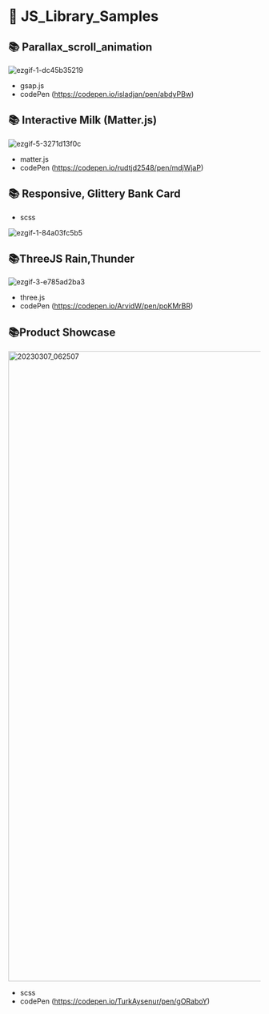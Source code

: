# 🚀 JS_Library_Samples

## 📚 Parallax_scroll_animation

![ezgif-1-dc45b35219](https://user-images.githubusercontent.com/98295182/219847762-c555dbab-1ce7-41f7-823d-c48546244285.gif)

- gsap.js
- codePen (https://codepen.io/isladjan/pen/abdyPBw)

## 📚 Interactive Milk (Matter.js)
![ezgif-5-3271d13f0c](https://user-images.githubusercontent.com/98295182/219854614-b66c2a8c-a881-4bcd-9735-ee664e2ee5ad.gif)

- matter.js
- codePen (https://codepen.io/rudtjd2548/pen/mdjWjaP)

## 📚 Responsive, Glittery Bank Card

- scss

![ezgif-1-84a03fc5b5](https://user-images.githubusercontent.com/98295182/220663896-329bb483-4860-49ea-975b-622decd52565.gif)


## 📚ThreeJS Rain,Thunder
![ezgif-3-e785ad2ba3](https://user-images.githubusercontent.com/98295182/221745869-f429f5b5-e575-4936-85e1-464759df116d.gif)

- three.js
- codePen (https://codepen.io/ArvidW/pen/poKMrBR)


## 📚Product Showcase
<img width="1259" alt="20230307_062507" src="https://user-images.githubusercontent.com/98295182/223234504-b460cb64-6f85-4ca2-a4b7-094fbbdd5410.png">

- scss
- codePen (https://codepen.io/TurkAysenur/pen/gORaboY)
